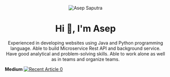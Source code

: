 <p align="center">
<img src="https://komarev.com/ghpvc/?username=asepscareer" alt="Asep Saputra" /> </p>
<h1 align="center">Hi 👋, I'm Asep</h1>
<p align="center">Experienced in developing websites using Java and Python programming language. Able to build Microservice Rest API and background service. Have good analytical and problem-solving skills. Able to work alone as well as in teams and organize teams.</p>

**Medium**
<a target="_blank" href="https://github-readme-medium-recent-article.vercel.app/medium/@asepsaputra/0"><img src="https://github-readme-medium-recent-article.vercel.app/medium/@asepsaputra/0" alt="Recent Article 0"> 
